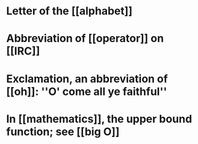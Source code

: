 # Letter of the [[alphabet]]
# Abbreviation of [[operator]] on [[IRC]]
# Exclamation, an abbreviation of [[oh]]: ''O' come all ye faithful''
# In [[mathematics]], the upper bound function; see [[big O]]
